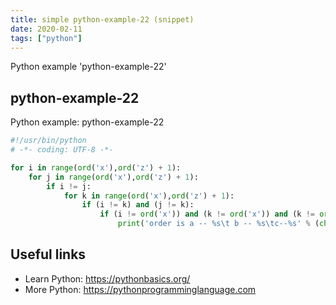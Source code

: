 ```yaml
---
title: simple python-example-22 (snippet)
date: 2020-02-11
tags: ["python"]
---
```

Python example 'python-example-22'


## python-example-22

Python example: python-example-22

```python
#!/usr/bin/python
# -*- coding: UTF-8 -*-

for i in range(ord('x'),ord('z') + 1):
    for j in range(ord('x'),ord('z') + 1):
        if i != j:
            for k in range(ord('x'),ord('z') + 1):
                if (i != k) and (j != k):
                    if (i != ord('x')) and (k != ord('x')) and (k != ord('z')):
                        print('order is a -- %s\t b -- %s\tc--%s' % (chr(i),chr(j),chr(k)))


```

## Useful links

- Learn Python: https://pythonbasics.org/
- More Python: https://pythonprogramminglanguage.com
